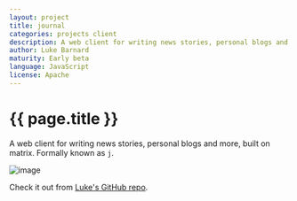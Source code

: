 ```yaml
---
layout: project
title: journal
categories: projects client
description: A web client for writing news stories, personal blogs and more, built on matrix.
author: Luke Barnard
maturity: Early beta
language: JavaScript
license: Apache
---
```


# {{ page.title }}
A web client for writing news stories, personal blogs and more, built on matrix. Formally known as `j`.

![image](https://camo.githubusercontent.com/0ef90d2e070cf514e91f2f004564a03f968a3d30/68747470733a2f2f6d61747269782e6f72672f5f6d61747269782f6d656469612f76312f646f776e6c6f61642f6c6462636f2e64652f4f5249494b76514e7143666a65626d444967556876554961)

Check it out from [Luke's GitHub repo](https://github.com/lukebarnard1/journal).
